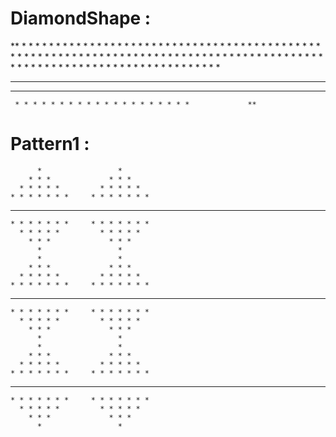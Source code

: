 
# DiamondShape : #
**
                        * 
                      * * * 
                    * * * * * 
                  * * * * * * * 
                * * * * * * * * * 
              * * * * * * * * * * * 
            * * * * * * * * * * * * * 
          * * * * * * * * * * * * * * * 
        * * * * * * * * * * * * * * * * * 
      * * * * * * * * * * * * * * * * * * * 
    * * * * * * * * * * * * * * * * * * * * * 
  * * * * * * * * * * * * * * * * * * * * * * * 
   * * * * * * * * * * * * * * * * * * * * * *
     * * * * * * * * * * * * * * * * * * * *             **
     
     




# Pattern1 : #





          *                 * 
        * * *             * * * 
      * * * * *         * * * * * 
    * * * * * * *     * * * * * * * 
  * * * * * * * * * * * * * * * * * * 
    * * * * * * *     * * * * * * * 
      * * * * *         * * * * * 
        * * *             * * * 
          *                 * 
          *                 * 
        * * *             * * * 
      * * * * *         * * * * * 
    * * * * * * *     * * * * * * * 
  * * * * * * * * * * * * * * * * * * 
    * * * * * * *     * * * * * * * 
      * * * * *         * * * * * 
        * * *             * * * 
          *                 * 
          *                 * 
        * * *             * * * 
      * * * * *         * * * * * 
    * * * * * * *     * * * * * * * 
  * * * * * * * * * * * * * * * * * * 
    * * * * * * *     * * * * * * * 
      * * * * *         * * * * * 
        * * *             * * * 
          *                 * 


